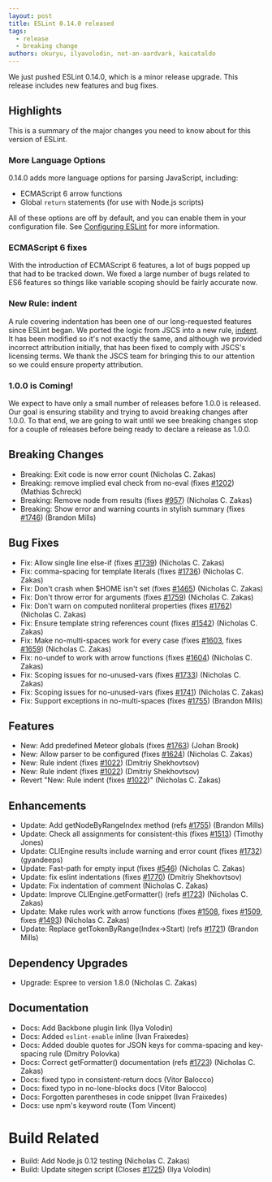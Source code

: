 ```yaml
---
layout: post
title: ESLint 0.14.0 released
tags:
  - release
  - breaking change
authors: okuryu, ilyavolodin, not-an-aardvark, kaicataldo
---
```


We just pushed ESLint 0.14.0, which is a minor release upgrade. This release includes new features and bug fixes.

## Highlights

This is a summary of the major changes you need to know about for this version of ESLint.

### More Language Options

0.14.0 adds more language options for parsing JavaScript, including:

* ECMAScript 6 arrow functions
* Global `return` statements (for use with Node.js scripts)

All of these options are off by default, and you can enable them in your configuration file. See [Configuring ESLint](https://eslint.org/docs/user-guide/configuring) for more information.

### ECMAScript 6 fixes

With the introduction of ECMAScript 6 features, a lot of bugs popped up that had to be tracked down. We fixed a large number of bugs related to ES6 features so things like variable scoping should be fairly accurate now.

### New Rule: indent

A rule covering indentation has been one of our long-requested features since ESLint began. We ported the logic from JSCS into a new rule, [indent](https://eslint.org/docs/rules/indent). It has been modified so it's not exactly the same, and although we provided incorrect attribution initially, that has been fixed to comply with JSCS's licensing terms. We thank the JSCS team for bringing this to our attention so we could ensure property attribution.

### 1.0.0 is Coming!

We expect to have only a small number of releases before 1.0.0 is released. Our goal is ensuring stability and trying to avoid breaking changes after 1.0.0. To that end, we are going to wait until we see breaking changes stop for a couple of releases before being ready to declare a release as 1.0.0.

## Breaking Changes

* Breaking: Exit code is now error count (Nicholas C. Zakas)
* Breaking: remove implied eval check from no-eval (fixes [#1202](https://github.com/eslint/eslint/issues/1202)) (Mathias Schreck)
* Breaking: Remove node from results (fixes [#957](https://github.com/eslint/eslint/issues/957)) (Nicholas C. Zakas)
* Breaking: Show error and warning counts in stylish summary (fixes [#1746](https://github.com/eslint/eslint/issues/1746)) (Brandon Mills)

## Bug Fixes

* Fix: Allow single line else-if (fixes [#1739](https://github.com/eslint/eslint/issues/1739)) (Nicholas C. Zakas)
* Fix: comma-spacing for template literals (fixes [#1736](https://github.com/eslint/eslint/issues/1736)) (Nicholas C. Zakas)
* Fix: Don't crash when $HOME isn't set (fixes [#1465](https://github.com/eslint/eslint/issues/1465)) (Nicholas C. Zakas)
* Fix: Don't throw error for arguments (fixes [#1759](https://github.com/eslint/eslint/issues/1759)) (Nicholas C. Zakas)
* Fix: Don't warn on computed nonliteral properties (fixes [#1762](https://github.com/eslint/eslint/issues/1762)) (Nicholas C. Zakas)
* Fix: Ensure template string references count (fixes [#1542](https://github.com/eslint/eslint/issues/1542)) (Nicholas C. Zakas)
* Fix: Make no-multi-spaces work for every case (fixes [#1603](https://github.com/eslint/eslint/issues/1603), fixes [#1659](https://github.com/eslint/eslint/issues/1659)) (Nicholas C. Zakas)
* Fix: no-undef to work with arrow functions (fixes [#1604](https://github.com/eslint/eslint/issues/1604)) (Nicholas C. Zakas)
* Fix: Scoping issues for no-unused-vars (fixes [#1733](https://github.com/eslint/eslint/issues/1733)) (Nicholas C. Zakas)
* Fix: Scoping issues for no-unused-vars (fixes [#1741](https://github.com/eslint/eslint/issues/1741)) (Nicholas C. Zakas)
* Fix: Support exceptions in no-multi-spaces (fixes [#1755](https://github.com/eslint/eslint/issues/1755)) (Brandon Mills)

## Features

* New: Add predefined Meteor globals (fixes [#1763](https://github.com/eslint/eslint/issues/1763)) (Johan Brook)
* New: Allow parser to be configured (fixes [#1624](https://github.com/eslint/eslint/issues/1624)) (Nicholas C. Zakas)
* New: Rule indent (fixes [#1022](https://github.com/eslint/eslint/issues/1022)) (Dmitriy Shekhovtsov)
* New: Rule indent (fixes [#1022](https://github.com/eslint/eslint/issues/1022)) (Dmitriy Shekhovtsov)
* Revert "New: Rule indent (fixes [#1022](https://github.com/eslint/eslint/issues/1022))" (Nicholas C. Zakas)

## Enhancements

* Update: Add getNodeByRangeIndex method (refs [#1755](https://github.com/eslint/eslint/issues/1755)) (Brandon Mills)
* Update: Check all assignments for consistent-this (fixes [#1513](https://github.com/eslint/eslint/issues/1513)) (Timothy Jones)
* Update: CLIEngine results include warning and error count (fixes [#1732](https://github.com/eslint/eslint/issues/1732)) (gyandeeps)
* Update: Fast-path for empty input (fixes [#546](https://github.com/eslint/eslint/issues/546)) (Nicholas C. Zakas)
* Update: fix eslint indentations (fixes [#1770](https://github.com/eslint/eslint/issues/1770)) (Dmitriy Shekhovtsov)
* Update: Fix indentation of comment (Nicholas C. Zakas)
* Update: Improve CLIEngine.getFormatter() (refs [#1723](https://github.com/eslint/eslint/issues/1723)) (Nicholas C. Zakas)
* Update: Make rules work with arrow functions (fixes [#1508](https://github.com/eslint/eslint/issues/1508), fixes [#1509](https://github.com/eslint/eslint/issues/1509), fixes [#1493](https://github.com/eslint/eslint/issues/1493)) (Nicholas C. Zakas)
* Update: Replace getTokenByRange(Index->Start) (refs [#1721](https://github.com/eslint/eslint/issues/1721)) (Brandon Mills)

## Dependency Upgrades

* Upgrade: Espree to version 1.8.0 (Nicholas C. Zakas)

## Documentation

* Docs: Add Backbone plugin link (Ilya Volodin)
* Docs: Added `eslint-enable` inline (Ivan Fraixedes)
* Docs: Added double quotes for JSON keys for comma-spacing and key-spacing rule (Dmitry Polovka)
* Docs: Correct getFormatter() documentation (refs [#1723](https://github.com/eslint/eslint/issues/1723)) (Nicholas C. Zakas)
* Docs: fixed typo in consistent-return docs (Vitor Balocco)
* Docs: fixed typo in no-lone-blocks docs (Vitor Balocco)
* Docs: Forgotten parentheses in code snippet (Ivan Fraixedes)
* Docs: use npm's keyword route (Tom Vincent)

# Build Related

* Build: Add Node.js 0.12 testing (Nicholas C. Zakas)
* Build: Update sitegen script (Closes [#1725](https://github.com/eslint/eslint/issues/1725)) (Ilya Volodin)
